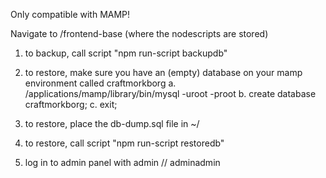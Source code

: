 Only compatible with MAMP!

Navigate to /frontend-base (where the nodescripts are stored)
1. to backup, call script "npm run-script backupdb"

2. to restore, make sure you have an (empty) database on your mamp environment called craftmorkborg
        a. /applications/mamp/library/bin/mysql -uroot -proot
        b. create database craftmorkborg;
        c. exit;
3. to restore, place the db-dump.sql file in ~/
4. to restore, call script "npm run-script restoredb"
5. log in to admin panel with admin // adminadmin